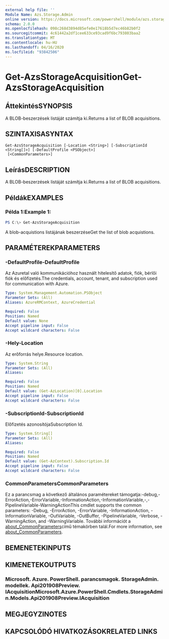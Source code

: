 ```yaml
---
external help file: ''
Module Name: Azs.Storage.Admin
online version: https://docs.microsoft.com/powershell/module/azs.storage.admin/get-azsstorageacquisition
schema: 2.0.0
ms.openlocfilehash: 098c268d3894d85efe0e17618b5d7ec46b82b0f2
ms.sourcegitcommit: 4c61442a2df1cee633ce93cad9f6bc793803baa2
ms.translationtype: MT
ms.contentlocale: hu-HU
ms.lasthandoff: 04/16/2020
ms.locfileid: "93842506"
---
```

# <span data-ttu-id="d55e0-101">Get-AzsStorageAcquisition</span><span class="sxs-lookup"><span data-stu-id="d55e0-101">Get-AzsStorageAcquisition</span></span>

## <span data-ttu-id="d55e0-102">Áttekintés</span><span class="sxs-lookup"><span data-stu-id="d55e0-102">SYNOPSIS</span></span>
<span data-ttu-id="d55e0-103">A BLOB-beszerzések listáját számítja ki.</span><span class="sxs-lookup"><span data-stu-id="d55e0-103">Returns a list of BLOB acquisitions.</span></span>

## <span data-ttu-id="d55e0-104">SZINTAXISA</span><span class="sxs-lookup"><span data-stu-id="d55e0-104">SYNTAX</span></span>

```
Get-AzsStorageAcquisition [-Location <String>] [-SubscriptionId <String[]>] [-DefaultProfile <PSObject>]
 [<CommonParameters>]
```

## <span data-ttu-id="d55e0-105">Leírás</span><span class="sxs-lookup"><span data-stu-id="d55e0-105">DESCRIPTION</span></span>
<span data-ttu-id="d55e0-106">A BLOB-beszerzések listáját számítja ki.</span><span class="sxs-lookup"><span data-stu-id="d55e0-106">Returns a list of BLOB acquisitions.</span></span>

## <span data-ttu-id="d55e0-107">Példák</span><span class="sxs-lookup"><span data-stu-id="d55e0-107">EXAMPLES</span></span>

### <span data-ttu-id="d55e0-108">Példa 1:</span><span class="sxs-lookup"><span data-stu-id="d55e0-108">Example 1:</span></span>
```powershell
PS C:\> Get-AzsStorageAcquisition
```

<span data-ttu-id="d55e0-109">A blob-acquistions listájának beszerzése</span><span class="sxs-lookup"><span data-stu-id="d55e0-109">Get the list of blob acquistions.</span></span>

## <span data-ttu-id="d55e0-110">PARAMÉTEREK</span><span class="sxs-lookup"><span data-stu-id="d55e0-110">PARAMETERS</span></span>

### <span data-ttu-id="d55e0-111">-DefaultProfile</span><span class="sxs-lookup"><span data-stu-id="d55e0-111">-DefaultProfile</span></span>
<span data-ttu-id="d55e0-112">Az Azuretal való kommunikációhoz használt hitelesítő adatok, fiók, bérlői fiók és előfizetés.</span><span class="sxs-lookup"><span data-stu-id="d55e0-112">The credentials, account, tenant, and subscription used for communication with Azure.</span></span>

```yaml
Type: System.Management.Automation.PSObject
Parameter Sets: (All)
Aliases: AzureRMContext, AzureCredential

Required: False
Position: Named
Default value: None
Accept pipeline input: False
Accept wildcard characters: False

```

### <span data-ttu-id="d55e0-113">-Hely</span><span class="sxs-lookup"><span data-stu-id="d55e0-113">-Location</span></span>
<span data-ttu-id="d55e0-114">Az erőforrás helye.</span><span class="sxs-lookup"><span data-stu-id="d55e0-114">Resource location.</span></span>

```yaml
Type: System.String
Parameter Sets: (All)
Aliases:

Required: False
Position: Named
Default value: (Get-AzLocation)[0].Location
Accept pipeline input: False
Accept wildcard characters: False

```

### <span data-ttu-id="d55e0-115">-SubscriptionId</span><span class="sxs-lookup"><span data-stu-id="d55e0-115">-SubscriptionId</span></span>
<span data-ttu-id="d55e0-116">Előfizetés azonosítója</span><span class="sxs-lookup"><span data-stu-id="d55e0-116">Subscription Id.</span></span>

```yaml
Type: System.String[]
Parameter Sets: (All)
Aliases:

Required: False
Position: Named
Default value: (Get-AzContext).Subscription.Id
Accept pipeline input: False
Accept wildcard characters: False

```

### <span data-ttu-id="d55e0-117">CommonParameters</span><span class="sxs-lookup"><span data-stu-id="d55e0-117">CommonParameters</span></span>
<span data-ttu-id="d55e0-118">Ez a parancsmag a következő általános paramétereket támogatja:-debug,-ErrorAction,-ErrorVariable,-InformationAction,-InformationVariable,-,-PipelineVariable-WarningAction</span><span class="sxs-lookup"><span data-stu-id="d55e0-118">This cmdlet supports the common parameters: -Debug, -ErrorAction, -ErrorVariable, -InformationAction, -InformationVariable, -OutVariable, -OutBuffer, -PipelineVariable, -Verbose, -WarningAction, and -WarningVariable.</span></span> <span data-ttu-id="d55e0-119">További információt a [about_CommonParameters](http://go.microsoft.com/fwlink/?LinkID=113216)című témakörben talál.</span><span class="sxs-lookup"><span data-stu-id="d55e0-119">For more information, see [about_CommonParameters](http://go.microsoft.com/fwlink/?LinkID=113216).</span></span>

## <span data-ttu-id="d55e0-120">BEMENETEK</span><span class="sxs-lookup"><span data-stu-id="d55e0-120">INPUTS</span></span>

## <span data-ttu-id="d55e0-121">KIMENETEK</span><span class="sxs-lookup"><span data-stu-id="d55e0-121">OUTPUTS</span></span>

### <span data-ttu-id="d55e0-122">Microsoft. Azure. PowerShell. parancsmagok. StorageAdmin. modellek. Api201908Preview. IAcquisition</span><span class="sxs-lookup"><span data-stu-id="d55e0-122">Microsoft.Azure.PowerShell.Cmdlets.StorageAdmin.Models.Api201908Preview.IAcquisition</span></span>



## <span data-ttu-id="d55e0-123">MEGJEGYZI</span><span class="sxs-lookup"><span data-stu-id="d55e0-123">NOTES</span></span>

## <span data-ttu-id="d55e0-124">KAPCSOLÓDÓ HIVATKOZÁSOK</span><span class="sxs-lookup"><span data-stu-id="d55e0-124">RELATED LINKS</span></span>

